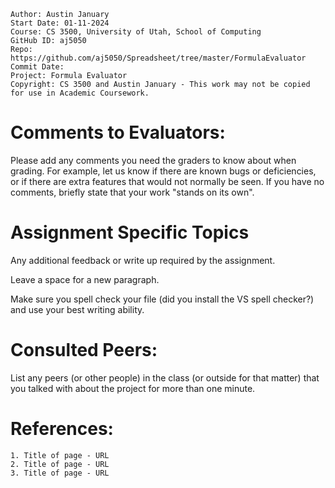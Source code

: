 ﻿```
Author: Austin January
Start Date: 01-11-2024
Course: CS 3500, University of Utah, School of Computing
GitHub ID: aj5050
Repo: https://github.com/aj5050/Spreadsheet/tree/master/FormulaEvaluator
Commit Date: 
Project: Formula Evaluator
Copyright: CS 3500 and Austin January - This work may not be copied for use in Academic Coursework.
```
# Comments to Evaluators:
Please add any comments you need the graders to know about when grading.  For example, let us know if there are known bugs or deficiencies, 
or if there are extra features that would not normally be seen.  If you have no comments, briefly state that your work "stands on its own".

# Assignment Specific Topics
Any additional feedback or write up required by the assignment.

Leave a space for a new paragraph.

Make sure you spell check your file (did you install the VS spell checker?) and use your best writing ability.

# Consulted Peers:

List any peers (or other people) in the class (or outside for that matter) that you talked with about the project for more than one minute.

# References:

    1. Title of page - URL
    2. Title of page - URL
    3. Title of page - URL
